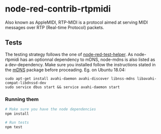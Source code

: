 # node-red-contrib-rtpmidi

Also known as AppleMIDI, RTP-MIDI is a protocol aimed at serving MIDI messages over RTP (Real-time Protocol) packets.


## Tests
The testing strategy follows the one of [node-red-test-helper](https://github.com/node-red/node-red-node-test-helper).
As node-rtpmidi has an optionnal dependency to mDNS, node-mdns is also listed as a dev-dependency.
Make sure you installed follow the instructions stated in the [mDNS](https://www.npmjs.com/package/mdns) package before proceading.
Eg. on Ubuntu 18.04:
````
sudo apt-get install avahi-daemon avahi-discover libnss-mdns libavahi-compat-libdnssd-dev
sudo service dbus start && service avahi-daemon start
```` 

### Running them
``` bash
# Make sure you have the node dependencies
npm install

# Run tests
npm test
```